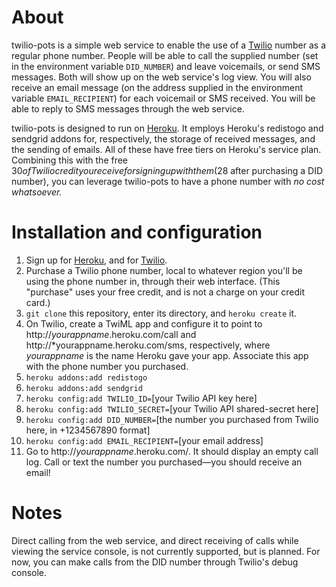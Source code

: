 # About

twilio-pots is a simple web service to enable the use of a [Twilio](https://www.twilio.com/) number as a regular phone number. People will be able to call the supplied number (set in the environment variable `DID_NUMBER`) and leave voicemails, or send SMS messages. Both will show up on the web service's log view. You will also receive an email message (on the address supplied in the environment variable `EMAIL_RECIPIENT`) for each voicemail or SMS received. You will be able to reply to SMS messages through the web service.

twilio-pots is designed to run on [Heroku](http://www.heroku.com/). It employs Heroku's redistogo and sendgrid addons for, respectively, the storage of received messages, and the sending of emails. All of these have free tiers on Heroku's service plan. Combining this with the free $30 of Twilio credit you receive for signing up with them ($28 after purchasing a DID number), you can leverage twilio-pots to have a phone number with *no cost whatsoever.*

# Installation and configuration

1. Sign up for [Heroku](http://www.heroku.com/), and for [Twilio](https://www.twilio.com/).
2. Purchase a Twilio phone number, local to whatever region you'll be using the phone number in, through their web interface. (This "purchase" uses your free credit, and is not a charge on your credit card.)
3. `git clone` this repository, enter its directory, and `heroku create` it.
4. On Twilio, create a TwiML app and configure it to point to http://*yourappname*.heroku.com/call and http://*yourappname.heroku.com/sms, respectively, where *yourappname* is the name Heroku gave your app. Associate this app with the phone number you purchased.
4. `heroku addons:add redistogo`
5. `heroku addons:add sendgrid`
6. `heroku config:add TWILIO_ID=`[your Twilio API key here]
7. `heroku config:add TWILIO_SECRET=`[your Twilio API shared-secret here]
8. `heroku config:add DID_NUMBER=`[the number you purchased from Twilio here, in +1234567890 format]
9. `heroku config:add EMAIL_RECIPIENT=`[your email address]
10. Go to http://*yourappname*.heroku.com/. It should display an empty call log. Call or text the number you purchased&mdash;you should receive an email!

# Notes

Direct calling from the web service, and direct receiving of calls while viewing the service console, is not currently supported, but is planned. For now, you can make calls from the DID number through Twilio's debug console.
